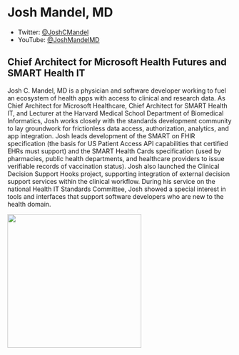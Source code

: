 # Josh Mandel, MD

* Twitter: [@JoshCMandel](https://twitter.com/JoshCMandel)
* YouTube: [@JoshMandelMD](https://youtube.com/@JoshMandelMD)

## Chief Architect for Microsoft Health Futures and SMART Health IT

Josh C. Mandel, MD is a physician and software developer working to fuel an ecosystem of health apps with access to clinical and research data. As Chief Architect for Microsoft Healthcare, Chief Architect for SMART Health IT, and Lecturer at the Harvard Medical School Department of Biomedical Informatics, Josh works closely with the standards development community to lay groundwork for frictionless data access, authorization, analytics, and app integration. Josh leads development of the SMART on FHIR specification (the basis for US Patient Access API capabilities that certified EHRs must support) and the SMART Health Cards specification (used by pharmacies, public health departments, and healthcare providers to issue verifiable records of vaccination status). Josh also launched the Clinical Decision Support Hooks project, supporting integration of external decision support services within the clinical workflow. During his service on the national Health IT Standards Committee, Josh showed a special interest in tools and interfaces that support software developers who are new to the health domain.

<img src="josh_mandel_rectangle.jpg" width="300" />
